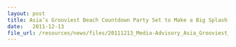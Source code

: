 ```yaml
---
layout: post
title: Asia’s Grooviest Beach Countdown Party Set to Make a Big Splash
date:   2011-12-13
file_url: /resources/news/files/20111213_Media-Advisory_Asia_Grooviest_Beach_Countdown_Party_set_to_make_Big_Splash.pdf
---
```

